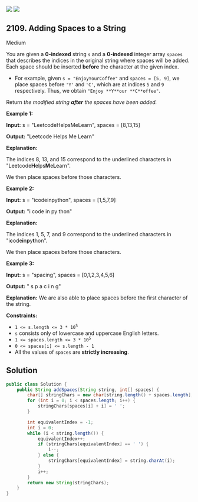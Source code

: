 [![](https://img.shields.io/github/stars/javadev/LeetCode-in-Java?label=Stars&style=flat-square)](https://github.com/javadev/LeetCode-in-Java)
[![](https://img.shields.io/github/forks/javadev/LeetCode-in-Java?label=Fork%20me%20on%20GitHub%20&style=flat-square)](https://github.com/javadev/LeetCode-in-Java/fork)

## 2109\. Adding Spaces to a String

Medium

You are given a **0-indexed** string `s` and a **0-indexed** integer array `spaces` that describes the indices in the original string where spaces will be added. Each space should be inserted **before** the character at the given index.

*   For example, given `s = "EnjoyYourCoffee"` and `spaces = [5, 9]`, we place spaces before `'Y'` and `'C'`, which are at indices `5` and `9` respectively. Thus, we obtain `"Enjoy **Y**our **C**offee"`.

Return _the modified string **after** the spaces have been added._

**Example 1:**

**Input:** s = "LeetcodeHelpsMeLearn", spaces = [8,13,15]

**Output:** "Leetcode Helps Me Learn"

**Explanation:** 

The indices 8, 13, and 15 correspond to the underlined characters in "Leetcode**H**elps**M**e**L**earn". 

We then place spaces before those characters.

**Example 2:**

**Input:** s = "icodeinpython", spaces = [1,5,7,9]

**Output:** "i code in py thon"

**Explanation:** 

The indices 1, 5, 7, and 9 correspond to the underlined characters in "i**c**ode**i**n**p**y**t**hon". 

We then place spaces before those characters.

**Example 3:**

**Input:** s = "spacing", spaces = [0,1,2,3,4,5,6]

**Output:** " s p a c i n g"

**Explanation:** We are also able to place spaces before the first character of the string.

**Constraints:**

*   <code>1 <= s.length <= 3 * 10<sup>5</sup></code>
*   `s` consists only of lowercase and uppercase English letters.
*   <code>1 <= spaces.length <= 3 * 10<sup>5</sup></code>
*   `0 <= spaces[i] <= s.length - 1`
*   All the values of `spaces` are **strictly increasing**.

## Solution

```java
public class Solution {
    public String addSpaces(String string, int[] spaces) {
        char[] stringChars = new char[string.length() + spaces.length];
        for (int i = 0; i < spaces.length; i++) {
            stringChars[spaces[i] + i] = ' ';
        }

        int equivalentIndex = -1;
        int i = 0;
        while (i < string.length()) {
            equivalentIndex++;
            if (stringChars[equivalentIndex] == ' ') {
                i--;
            } else {
                stringChars[equivalentIndex] = string.charAt(i);
            }
            i++;
        }
        return new String(stringChars);
    }
}
```